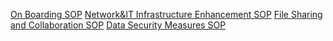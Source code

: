 
[On Boarding SOP](https://drive.google.com/file/d/1Zr5k1HTme9Zv8bdqCm-HjUy_o9UAUU1s/view?usp=share_link)
[Network&IT Infrastructure Enhancement SOP](https://drive.google.com/file/d/1knb7cNdOcPl2tLfjJXuTkTFkgbAfH5Cb/view?usp=share_link)
[File Sharing and Collaboration SOP](https://drive.google.com/file/d/1I0rVtqOx2q0WMzJ4HggRpahZpX34HPS7/view?usp=share_link)
[Data Security Measures SOP](https://drive.google.com/file/d/1krW6vv3kdZKaj_LlGVwn8q4grpNdzkPZ/view?usp=share_link)

